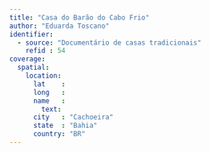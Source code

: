 ```yaml
---
title: "Casa do Barão do Cabo Frio"
author: "Eduarda Toscano"
identifier:
  - source: "Documentário de casas tradicionais"
    refid : 54
coverage:
  spatial:
    location:
      lat    :
      long   :
      name   :
        text:
      city   : "Cachoeira"
      state  : "Bahia"
      country: "BR"
---
```

